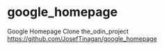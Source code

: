 # google_homepage
Google Homepage Clone
the_odin_project
https://github.com/JosefTinagan/google_homepage